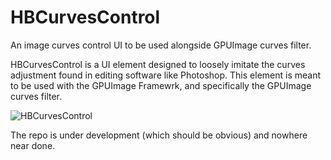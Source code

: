 # HBCurvesControl
An image curves control UI to be used alongside GPUImage curves filter.

HBCurvesControl is a UI element designed to loosely imitate the curves adjustment found in editing software like Photoshop. This element is meant to be used with the  GPUImage Framewrk, and specifically the GPUImage curves filter. 

![HBCurvesControl](http://i.imgur.com/mPF5ha4.gifv)

The repo is under development (which should be obvious) and nowhere near done.  
